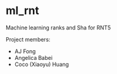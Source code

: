 # ml_rnt
Machine learning ranks and Sha for RNT5

Project members:
- AJ Fong
- Angelica Babei
- Coco (Xiaoyu) Huang
